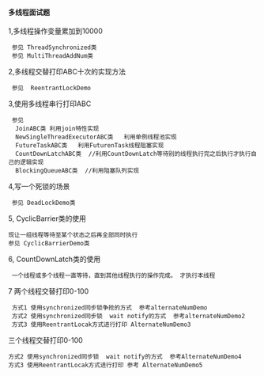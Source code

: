 
#### 多线程面试题

1,多线程操作变量累加到10000
   
     参见 ThreadSynchronized类
     参见 MultiThreadAddNum类
   
2,多线程交替打印ABC十次的实现方法
 
     参见  ReentrantLockDemo
  
  
3,使用多线程串行打印ABC  

     参见
      JoinABC类 利用join特性实现
      NewSingleThreadExecutorABC类   利用单例线程池实现
      FutureTaskABC类   利用FuturenTask线程阻塞实现
      CountDownLatchABC类  //利用CountDownLatch等待别的线程执行完之后执行才执行自己的逻辑实现
      BlockingQueueABC类  //利用阻塞队列实现  


4,写一个死锁的场景  
    
     参见 DeadLockDemo类
   
5,  CyclicBarrier类的使用   
     
    现让一组线程等待至某个状态之后再全部同时执行
    参见 CyclicBarrierDemo类
    
    
6,  CountDownLatch类的使用
     
     
     一个线程或多个线程一直等待，直到其他线程执行的操作完成。 才执行本线程
     
     
7 两个线程交替打印0-100 
    
     方式1 使用synchronized同步锁争抢的方式  参考alternateNumDemo
     方式2 使用synchronized同步锁  wait notify的方式  参考alternateNumDemo2
     方式3 使用ReentrantLocak方式进行打印 AlternateNumDemo3
  
  三个线程交替打印0-100 
  
    方式2 使用synchronized同步锁  wait notify的方式  参考AlternateNumDemo4
    方式3 使用ReentrantLocak方式进行打印 参考 AlternateNumDemo5
    

